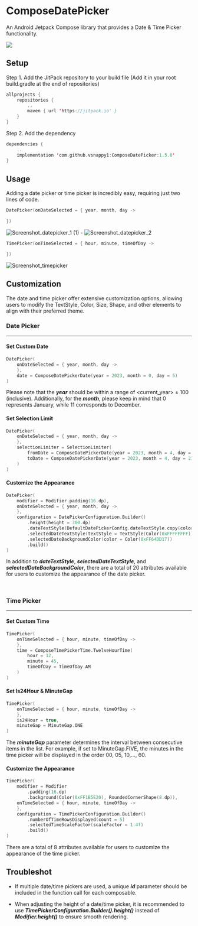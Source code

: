# ComposeDatePicker
An Android Jetpack Compose library that provides a Date & Time Picker functionality.

[![](https://jitpack.io/v/vsnappy1/ComposeDatePicker.svg)](https://jitpack.io/#vsnappy1/ComposeDatePicker)

## Setup
Step 1. Add the JitPack repository to your build file (Add it in your root build.gradle at the end of repositories)
```kotlin
allprojects {
    repositories {
        ..
        maven { url 'https://jitpack.io' }
    }
}
```
Step 2. Add the dependency
```kotlin
dependencies {
    ..
    implementation 'com.github.vsnappy1:ComposeDatePicker:1.5.0'
}
```

## Usage
Adding a date picker or time picker is incredibly easy, requiring just two lines of code.

```kotlin
DatePicker(onDateSelected = { year, month, day ->
    
})
```
![Screenshot_datepicker_1 (1)](https://github.com/vsnappy1/ComposeDatePicker/assets/42217840/740ec79f-d7d5-407b-9010-beab4774169e) -
![Screenshot_datepicker_2](https://github.com/vsnappy1/ComposeDatePicker/assets/42217840/daa6f19f-be5b-46ab-8844-58b0e61c6545)

```kotlin
TimePicker(onTimeSelected = { hour, minute, timeOfDay ->

})
```
![Screenshot_timepicker](https://github.com/vsnappy1/ComposeDatePicker/assets/42217840/de0373a3-f7f6-42bd-9f4f-0a221ca68d98)


## Customization
The date and time picker offer extensive customization options, allowing users to modify the 
TextStyle, Color, Size, Shape, and other elements to align with their preferred theme.

### Date Picker
___
#### Set Custom Date
```kotlin
DatePicker(
    onDateSelected = { year, month, day ->
    },
    date = ComposeDatePickerDate(year = 2023, month = 0, day = 5)
)
```
Please note that the **_year_** should be within a range of <current_year> ± 100 (inclusive). Additionally, for the **_month_**, 
please keep in mind that 0 represents January, while 11 corresponds to December.

#### Set Selection Limit
```kotlin
DatePicker(
    onDateSelected = { year, month, day ->
    },
    selectionLimiter = SelectionLimiter(
        fromDate = ComposeDatePickerDate(year = 2023, month = 4, day = 7),
        toDate = ComposeDatePickerDate(year = 2023, month = 4, day = 21)
    )
)
```

#### Customize the Appearance
```kotlin
DatePicker(
    modifier = Modifier.padding(16.dp),
    onDateSelected = { year, month, day ->
    },
    configuration = DatePickerConfiguration.Builder()
        .height(height = 300.dp)
        .dateTextStyle(DefaultDatePickerConfig.dateTextStyle.copy(color = Color(0xFF333333)))
        .selectedDateTextStyle(textStyle = TextStyle(Color(0xFFFFFFFF)))
        .selectedDateBackgroundColor(color = Color(0xFF64DD17))
        .build()
)
```
In addition to **_dateTextStyle_**, **_selectedDateTextStyle_**, and **_selectedDateBackgroundColor_**, there are a total of 
20 attributes available for users to customize the appearance of the date picker.

<br>

### Time Picker
___
#### Set Custom Time
```kotlin
TimePicker(
    onTimeSelected = { hour, minute, timeOfDay ->
    },
    time = ComposeTimePickerTime.TwelveHourTime(
        hour = 12,
        minute = 45,
        timeOfDay = TimeOfDay.AM
    )
)
```

#### Set Is24Hour & MinuteGap
```kotlin
TimePicker(
    onTimeSelected = { hour, minute, timeOfDay ->
    },
    is24Hour = true,
    minuteGap = MinuteGap.ONE
)
```
The **_minuteGap_** parameter determines the interval between consecutive items in the list. 
For example, if set to MinuteGap.FIVE, the minutes in the time picker will be displayed in the order 00, 05, 10,..., 60.


#### Customize the Appearance
```kotlin
TimePicker(
    modifier = Modifier
        .padding(16.dp)
        .background(Color(0xFF1B5E20), RoundedCornerShape(8.dp)),
    onTimeSelected = { hour, minute, timeOfDay ->
    },
    configuration = TimePickerConfiguration.Builder()
        .numberOfTimeRowsDisplayed(count = 5)
        .selectedTimeScaleFactor(scaleFactor = 1.4f)
        .build()
)
```
There are a total of 8 attributes available for users to customize the appearance of the time picker.


## Troubleshot

* If multiple date/time pickers are used, a unique **_id_** parameter should be included in the function call for each composable.

* When adjusting the height of a date/time picker, it is recommended to use **_TimePickerConfiguration.Builder().height()_** instead of **_Modifier.height()_** to ensure smooth rendering.
